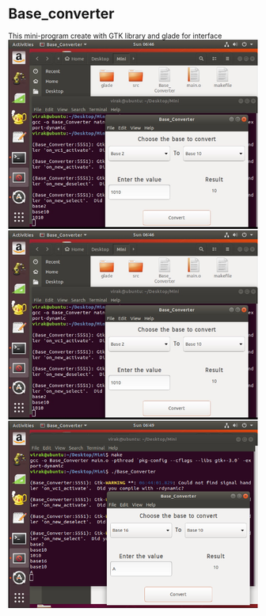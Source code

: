 # Base_converter
This mini-program create with GTK library and glade for interface
![](https://raw.githubusercontent.com/VIRAK33/Base_converter/0cb0f0d829c58d7ac09c45f78bdbce1272e26642/img/1.jpg)
![](https://raw.githubusercontent.com/VIRAK33/Base_converter/0cb0f0d829c58d7ac09c45f78bdbce1272e26642/img/2.jpg)
![](https://raw.githubusercontent.com/VIRAK33/Base_converter/0cb0f0d829c58d7ac09c45f78bdbce1272e26642/img/3.png)
